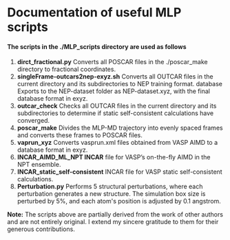 ```shell

```

# Documentation of useful MLP scripts

#### **The scripts in the ./MLP_scripts directory are used as follows**

1. **dirct_fractional.py** Converts all POSCAR files in the ./poscar_make directory to fractional coordinates.
2. **singleFrame-outcars2nep-exyz.sh** Converts all OUTCAR files in the current directory and its subdirectories to NEP training format. database Exports to the NEP-dataset folder as NEP-dataset.xyz, with the final database format in exyz.
3. **outcar_check** Checks all OUTCAR files in the current directory and its subdirectories to determine if static self-consistent calculations have converged.
4. **poscar_make** Divides the MLP-MD trajectory into evenly spaced frames and converts these frames to POSCAR files.
5. **vaprun_xyz** Converts vasprun.xml files obtained from VASP AIMD to a database format in exyz.
6. **INCAR_AIMD_ML_NPT INCAR** file for VASP’s on-the-fly AIMD in the NPT ensemble.
7. **INCAR_static_self-consistent** INCAR file for VASP static self-consistent calculations.
7. **Perturbation.py**  Performs 5 structural perturbations, where each perturbation generates a new structure. The simulation box size is perturbed by 5%, and each atom's position is adjusted by 0.1 angstrom.

**Note:** The scripts above are partially derived from the work of other authors and are not entirely original. I extend my sincere gratitude to them for their generous contributions.
